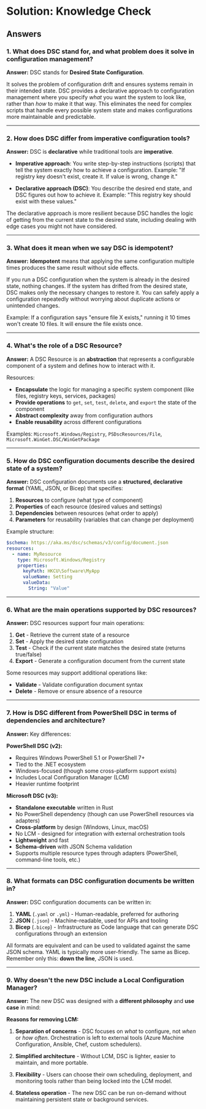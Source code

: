 # Solution: Knowledge Check

## Answers

### 1. What does DSC stand for, and what problem does it solve in configuration management?

**Answer:** DSC stands for **Desired State Configuration**.

It solves the problem of configuration drift and ensures systems remain in their intended state. DSC provides a declarative approach to configuration management where you specify *what* you want the system to look like, rather than *how* to make it that way. This eliminates the need for complex scripts that handle every possible system state and makes configurations more maintainable and predictable.

---

### 2. How does DSC differ from imperative configuration tools?

**Answer:** DSC is **declarative** while traditional tools are **imperative**.

- **Imperative approach**: You write step-by-step instructions (scripts) that tell the system exactly how to achieve a configuration. Example: "If registry key doesn't exist, create it. If value is wrong, change it."
  
- **Declarative approach (DSC)**: You describe the desired end state, and DSC figures out how to achieve it. Example: "This registry key should exist with these values."

The declarative approach is more resilient because DSC handles the logic of getting from the current state to the desired state, including dealing with edge cases you might not have considered.

---

### 3. What does it mean when we say DSC is idempotent?

**Answer:** **Idempotent** means that applying the same configuration multiple times produces the same result without side effects.

If you run a DSC configuration when the system is already in the desired state, nothing changes. If the system has drifted from the desired state, DSC makes only the necessary changes to restore it. You can safely apply a configuration repeatedly without worrying about duplicate actions or unintended changes.

Example: If a configuration says "ensure file X exists," running it 10 times won't create 10 files. It will ensure the file exists once.

---

### 4. What's the role of a DSC Resource?

**Answer:** A DSC Resource is an **abstraction** that represents a configurable component of a system and defines how to interact with it.

Resources:

- **Encapsulate** the logic for managing a specific system component (like files, registry keys, services, packages)
- **Provide operations** to `get`, `set`, `test`, `delete`, and `export` the state of the component
- **Abstract complexity** away from configuration authors
- **Enable reusability** across different configurations

Examples: `Microsoft.Windows/Registry`, `PSDscResources/File`, `Microsoft.WinGet.DSC/WinGetPackage`

---

### 5. How do DSC configuration documents describe the desired state of a system?

**Answer:** DSC configuration documents use a **structured, declarative format** (YAML, JSON, or Bicep) that specifies:

1. **Resources** to configure (what type of component)
2. **Properties** of each resource (desired values and settings)
3. **Dependencies** between resources (what order to apply)
4. **Parameters** for reusability (variables that can change per deployment)

Example structure:

```yaml
$schema: https://aka.ms/dsc/schemas/v3/config/document.json
resources:
  - name: MyResource
    type: Microsoft.Windows/Registry
    properties:
      keyPath: HKCU\Software\MyApp
      valueName: Setting
      valueData:
        String: "Value"
```

---

### 6. What are the main operations supported by DSC resources?

**Answer:** DSC resources support four main operations:

1. **Get** - Retrieve the current state of a resource
2. **Set** - Apply the desired state configuration
3. **Test** - Check if the current state matches the desired state (returns true/false)
4. **Export** - Generate a configuration document from the current state

Some resources may support additional operations like:

- **Validate** - Validate configuration document syntax
- **Delete** - Remove or ensure absence of a resource

---

### 7. How is DSC different from PowerShell DSC in terms of dependencies and architecture?

**Answer:** Key differences:

**PowerShell DSC (v2):**

- Requires Windows PowerShell 5.1 or PowerShell 7+
- Tied to the .NET ecosystem
- Windows-focused (though some cross-platform support exists)
- Includes Local Configuration Manager (LCM)
- Heavier runtime footprint

**Microsoft DSC (v3):**

- **Standalone executable** written in Rust
- No PowerShell dependency (though can use PowerShell resources via adapters)
- **Cross-platform** by design (Windows, Linux, macOS)
- No LCM - designed for integration with external orchestration tools
- **Lightweight** and fast
- **Schema-driven** with JSON Schema validation
- Supports multiple resource types through adapters (PowerShell, command-line tools, etc.)

---

### 8. What formats can DSC configuration documents be written in?

**Answer:** DSC configuration documents can be written in:

1. **YAML** (`.yaml` or `.yml`) - Human-readable, preferred for authoring
2. **JSON** (`.json`) - Machine-readable, used for APIs and tooling
3. **Bicep** (`.bicep`) - Infrastructure as Code language that can generate DSC configurations through an extension

All formats are equivalent and can be used to validated against the same JSON schema.
YAML is typically more user-friendly. The same as Bicep. Remember only this: **down the line**, JSON is used.

---

### 9. Why doesn't the new DSC include a Local Configuration Manager?

**Answer:** The new DSC was designed with a **different philosophy** and **use case** in mind:

**Reasons for removing LCM:**

1. **Separation of concerns** - DSC focuses on *what* to configure, not *when* or *how often*. Orchestration is left to external tools (Azure Machine Configuration, Ansible, Chef, custom schedulers).

2. **Simplified architecture** - Without LCM, DSC is lighter, easier to maintain, and more portable.

3. **Flexibility** - Users can choose their own scheduling, deployment, and monitoring tools rather than being locked into the LCM model.

4. **Stateless operation** - The new DSC can be run on-demand without maintaining persistent state or background services.
